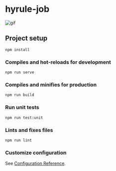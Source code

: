 # hyrule-job
![gif](https://github.com/Yeva9/VueJS/assets/39997316/6ad087ef-73b7-41f3-8ae3-a6fcaf361a7f)
## Project setup
```
npm install
```

### Compiles and hot-reloads for development
```
npm run serve
```

### Compiles and minifies for production
```
npm run build
```

### Run unit tests
```
npm run test:unit
```

### Lints and fixes files
```
npm run lint
```

### Customize configuration
See [Configuration Reference](https://cli.vuejs.org/config/).
